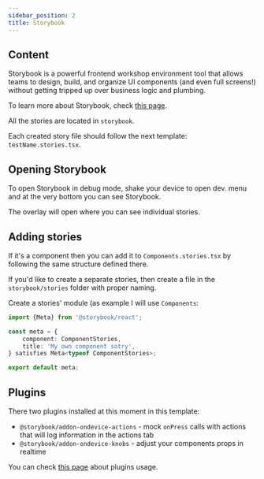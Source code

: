 ```yaml
---
sidebar_position: 2
title: Storybook
---
```

## Content

Storybook is a powerful frontend workshop environment tool that allows teams to design, build, and organize UI components (and even full screens!) without getting tripped up over business logic and plumbing.

To learn more about Storybook, check [this page](https://storybook.js.org/tutorials/intro-to-storybook/react-native/en/get-started/).

All the stories are located in `storybook`.

Each created story file should follow the next template: `testName.stories.tsx`.

## Opening Storybook

To open Storybook in debug mode, shake your device to open dev. menu and at the very bottom you can see Storybook.

The overlay will open where you can see individual stories.

## Adding stories

If it's a component then you can add it to `Components.stories.tsx` by following the same structure defined there.

If you'd like to create a separate stories, then create a file in the `storybook/stories` folder with proper naming.

Create a stories' module (as example I will use `Components`:

```typescript jsx
import {Meta} from '@storybook/react';

const meta = {
    component: ComponentStories,
    title: 'My own component sotry',
} satisfies Meta<typeof ComponentStories>;

export default meta;
```

## Plugins

There two plugins installed at this moment in this template:
- `@storybook/addon-ondevice-actions` - mock `onPress` calls with actions that will log information in the actions tab
- `@storybook/addon-ondevice-knobs` -  adjust your components props in realtime

You can check [this page](https://storybook.js.org/addons/@storybook/addon-ondevice-actions) about plugins usage.
